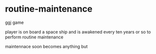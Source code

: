 # routine-maintenance
ggj game

player is on board a space ship and is awakened every ten years or so to perform routine maintenance

maintennace soon becomes anything but
